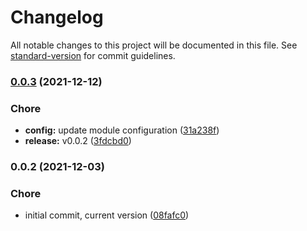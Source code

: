 # Changelog

All notable changes to this project will be documented in this file. See [standard-version](https://github.com/conventional-changelog/standard-version) for commit guidelines.

### [0.0.3](https://github.com/dnb-org/dnb-hugo-search-algolia/compare/v0.0.2...v0.0.3) (2021-12-12)


### Chore

* **config:** update module configuration ([31a238f](https://github.com/dnb-org/dnb-hugo-search-algolia/commit/31a238ffc8b093d5a36f3a202b94dc253ec39497))
* **release:** v0.0.2 ([3fdcbd0](https://github.com/dnb-org/dnb-hugo-search-algolia/commit/3fdcbd00a9e4c344c1b2614bbbdf8833bffbf830))

### 0.0.2 (2021-12-03)


### Chore

* initial commit, current version ([08fafc0](https://github.com/dnb-org/dnb-hugo-search-algolia/commit/08fafc08943e268fbed5ab821e6bd9109948fd43))
